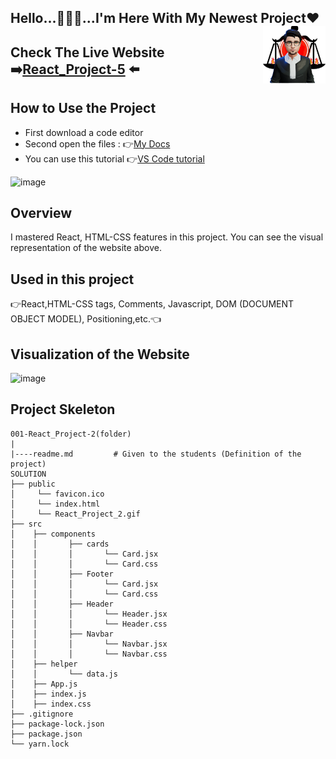 ## Hello...🙋🏻‍♂️...I'm Here With My Newest Project❤<img align="right" src="https://github.com/Muka6363/PROJELER_MK/blob/main/Images/avatar_2-removebg-preview.png"  width="100px">
## Check The Live Website :arrow_right:[React_Project-5](https://muka6363.github.io/React_Project-5/) :arrow_left:
## How to Use the Project
+ First download a code editor
+ Second open the files : :point_right:[My Docs](https://muka6363.github.io/React_Project-5/)
+ You can use this tutorial :point_right:[VS Code tutorial](https://www.youtube.com/watch?v=fJEbVCrEMSE)

![image](https://user-images.githubusercontent.com/101215803/195388081-390db97e-255c-452b-9398-5148cb48b48d.pn)

## Overview
I mastered React, HTML-CSS features in this project. You can see the visual representation of the website above.
## Used in this project
:point_right:React,HTML-CSS tags, Comments, Javascript, DOM (DOCUMENT OBJECT MODEL), Positioning,etc.:point_left:



## Visualization of the Website
![image](https://github.com/Muka6363/React_Project-5/blob/main/public/React_Project-2.gi)


## Project Skeleton

```
001-React_Project-2(folder)
|
|----readme.md         # Given to the students (Definition of the project)
SOLUTION
├── public
│     └── favicon.ico
│     └── index.html
│     └── React_Project_2.gif
├── src
│    ├── components
│    │       ├── cards
│    │       │       └── Card.jsx
│    │       │       └── Card.css
│    │       ├── Footer
│    │       │       └── Card.jsx
│    │       │       └── Card.css
│    │       ├── Header
│    │       │       └── Header.jsx
│    │       │       └── Header.css
│    │       ├── Navbar
│    │       │       └── Navbar.jsx
│    │       │       └── Navbar.css
│    ├── helper
│    │       └── data.js
│    ├── App.js
│    ├── index.js
│    ├── index.css
├── .gitignore
├── package-lock.json
├── package.json
└── yarn.lock
```




